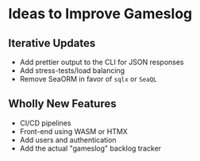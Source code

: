 # Ideas to Improve Gameslog

## Iterative Updates

* Add prettier output to the CLI for JSON responses
* Add stress-tests/load balancing
* Remove SeaORM in favor of `sqlx` or `SeaQL`

## Wholly New Features

* CI/CD pipelines
* Front-end using WASM or HTMX
* Add users and authentication
* Add the actual "gameslog" backlog tracker
